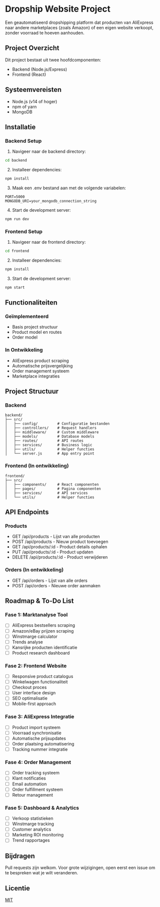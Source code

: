 # Dropship Website Project

Een geautomatiseerd dropshipping platform dat producten van AliExpress naar andere marketplaces (zoals Amazon) of een eigen website verkoopt, zonder voorraad te hoeven aanhouden.

## Project Overzicht
Dit project bestaat uit twee hoofdcomponenten:
- Backend (Node.js/Express)
- Frontend (React)

## Systeemvereisten
- Node.js (v14 of hoger)
- npm of yarn
- MongoDB

## Installatie

### Backend Setup
1. Navigeer naar de backend directory:
```bash
cd backend
```

2. Installeer dependencies:
```bash
npm install
```

3. Maak een .env bestand aan met de volgende variabelen:
```
PORT=5000
MONGODB_URI=your_mongodb_connection_string
```

4. Start de development server:
```bash
npm run dev
```

### Frontend Setup
1. Navigeer naar de frontend directory:
```bash
cd frontend
```

2. Installeer dependencies:
```bash
npm install
```

3. Start de development server:
```bash
npm start
```

## Functionaliteiten

### Geïmplementeerd
- Basis project structuur
- Product model en routes
- Order model

### In Ontwikkeling
- AliExpress product scraping
- Automatische prijsvergelijking
- Order management systeem
- Marketplace integraties

## Project Structuur

### Backend
```
backend/
├── src/
│   ├── config/         # Configuratie bestanden
│   ├── controllers/    # Request handlers
│   ├── middleware/     # Custom middleware
│   ├── models/         # Database models
│   ├── routes/         # API routes
│   ├── services/       # Business logic
│   ├── utils/          # Helper functies
│   └── server.js       # App entry point
```

### Frontend (In ontwikkeling)
```
frontend/
├── src/
│   ├── components/     # React componenten
│   ├── pages/          # Pagina componenten
│   ├── services/       # API services
│   └── utils/          # Helper functies
```

## API Endpoints

### Products
- GET /api/products - Lijst van alle producten
- POST /api/products - Nieuw product toevoegen
- GET /api/products/:id - Product details ophalen
- PUT /api/products/:id - Product updaten
- DELETE /api/products/:id - Product verwijderen

### Orders (In ontwikkeling)
- GET /api/orders - Lijst van alle orders
- POST /api/orders - Nieuwe order aanmaken

## Roadmap & To-Do List

### Fase 1: Marktanalyse Tool
- [ ] AliExpress bestsellers scraping
- [ ] Amazon/eBay prijzen scraping
- [ ] Winstmarge calculator
- [ ] Trends analyse
- [ ] Kansrijke producten identificatie
- [ ] Product research dashboard

### Fase 2: Frontend Website
- [ ] Responsive product catalogus
- [ ] Winkelwagen functionaliteit
- [ ] Checkout proces
- [ ] User interface design
- [ ] SEO optimalisatie
- [ ] Mobile-first approach

### Fase 3: AliExpress Integratie
- [ ] Product import systeem
- [ ] Voorraad synchronisatie
- [ ] Automatische prijsupdates
- [ ] Order plaatsing automatisering
- [ ] Tracking nummer integratie

### Fase 4: Order Management
- [ ] Order tracking systeem
- [ ] Klant notificaties
- [ ] Email automation
- [ ] Order fulfillment systeem
- [ ] Retour management

### Fase 5: Dashboard & Analytics
- [ ] Verkoop statistieken
- [ ] Winstmarge tracking
- [ ] Customer analytics
- [ ] Marketing ROI monitoring
- [ ] Trend rapportages

## Bijdragen
Pull requests zijn welkom. Voor grote wijzigingen, open eerst een issue om te bespreken wat je wilt veranderen.

## Licentie
[MIT](https://choosealicense.com/licenses/mit/)